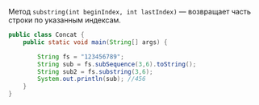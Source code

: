 Метод <code>substring(int beginIndex, int lastIndex)</code> — возвращает часть строки по указанным индексам.

```java
public class Concat {
    public static void main(String[] args) {

        String fs = "123456789";
        String sub = fs.subSequence(3,6).toString();
        String sub2 = fs.substring(3,6);
        System.out.println(sub); //456
    }
}
```